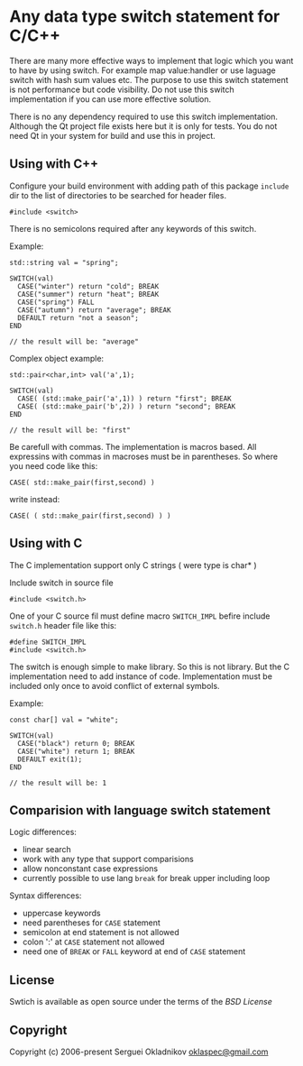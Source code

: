Any data type switch statement for C/C++
========================================

There are many more effective ways to implement that logic
which you want to have by using switch. For example map
value:handler or use laguage switch with hash sum values etc.
The purpose to use this switch statement is not performance
but code visibility. Do not use this switch implementation
if you can use more effective solution.

There is no any dependency required to use this switch implementation.
Although the Qt project file exists here but it is only for tests.
You do not need Qt in your system for build and use this in project.


Using with C++
--------------

Configure your build environment with adding path of this package `include`
dir to the list of directories to be searched for header files.

    #include <switch>

There is no semicolons required after any keywords of this switch.

Example:

    std::string val = "spring";

    SWITCH(val)
      CASE("winter") return "cold"; BREAK
      CASE("summer") return "heat"; BREAK
      CASE("spring") FALL
      CASE("autumn") return "average"; BREAK
      DEFAULT return "not a season";
    END

    // the result will be: "average"

Complex object example:

    std::pair<char,int> val('a',1);

    SWITCH(val)
      CASE( (std::make_pair('a',1)) ) return "first"; BREAK
      CASE( (std::make_pair('b',2)) ) return "second"; BREAK
    END

    // the result will be: "first"


Be carefull with commas. The implementation is macros based.
All expressins with commas in macroses must be in parentheses.
So where you need code like this:

    CASE( std::make_pair(first,second) )

write instead:

    CASE( ( std::make_pair(first,second) ) )


Using with C
------------

The C implementation support only C strings ( were type is char* )

Include switch in source file

    #include <switch.h>

One of your C source fil must define macro `SWITCH_IMPL` befire
include `switch.h`  header file like this:

    #define SWITCH_IMPL
    #include <switch.h>

The switch is enough simple to make library. So this is not library.
But the C implementation need to add instance of code. Implementation
must be included only once to avoid conflict of external symbols.


Example:

    const char[] val = "white";

    SWITCH(val)
      CASE("black") return 0; BREAK
      CASE("white") return 1; BREAK
      DEFAULT exit(1);
    END

    // the result will be: 1


Comparision with language switch statement
------------------------------------------

Logic differences:
  * linear search
  * work with any type that support comparisions
  * allow nonconstant case expressions
  * currently possible to use lang `break` for break upper including loop

Syntax differences:
  * uppercase keywords
  * need parentheses for `CASE` statement
  * semicolon at end statement is not allowed
  * colon ':' at `CASE` statement not allowed
  * need one of `BREAK` or `FALL` keyword at end of `CASE` statement


License
-------

Swtich is available as open source under the terms of the *BSD License*

Copyright
---------

Copyright (c) 2006-present Serguei Okladnikov <oklaspec@gmail.com>
